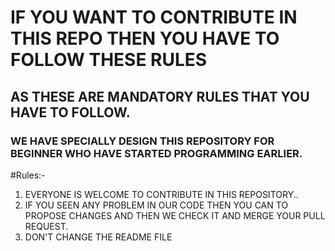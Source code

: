 # IF YOU WANT TO CONTRIBUTE IN THIS REPO THEN YOU HAVE TO FOLLOW THESE RULES                                             #
## AS THESE ARE MANDATORY RULES THAT YOU HAVE TO FOLLOW.
### WE HAVE SPECIALLY DESIGN THIS REPOSITORY FOR BEGINNER WHO HAVE STARTED PROGRAMMING EARLIER.

#Rules:-
1. EVERYONE IS WELCOME TO CONTRIBUTE IN THIS REPOSITORY..
2. IF YOU SEEN ANY PROBLEM IN OUR CODE THEN YOU CAN TO PROPOSE CHANGES AND THEN WE CHECK IT AND MERGE YOUR PULL REQUEST.
3. DON'T  CHANGE THE README FILE
